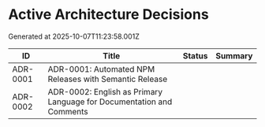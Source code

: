 # Active Architecture Decisions

Generated at 2025-10-07T11:23:58.001Z

| ID | Title | Status | Summary |
| --- | --- | --- | --- |
| ADR-0001 | ADR-0001: Automated NPM Releases with Semantic Release |  |  |
| ADR-0002 | ADR-0002: English as Primary Language for Documentation and Comments |  |  | 
